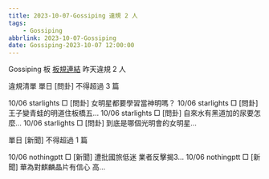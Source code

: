```yaml
---
title: 2023-10-07-Gossiping 違規 2 人
tags:
    - Gossiping
abbrlink: 2023-10-07-Gossiping
date: Gossiping-2023-10-07 12:00:00
---
```

Gossiping 板 [板規連結](https://www.ptt.cc/bbs/Gossiping/M.1637425085.A.07D.html)
昨天違規 2 人
<!-- more -->

違規清單
單日 [問卦] 不得超過 3 篇

10/06 starlights □ [問卦] 女明星都要學習當神明嗎？
10/06 starlights □ [問卦] 王子變青蛙的明道住板橋五…
10/06 starlights □ [問卦] 自來水有黑道加的尿要怎麼…
10/06 starlights □ [問卦] 到底是哪個光明會的女明星…

單日 [新聞] 不得超過 1 篇

10/06 nothingptt □ [新聞] 遭批國旅低迷 業者反擊揭3…
10/06 nothingptt □ [新聞] 華為對麒麟晶片有信心 高…